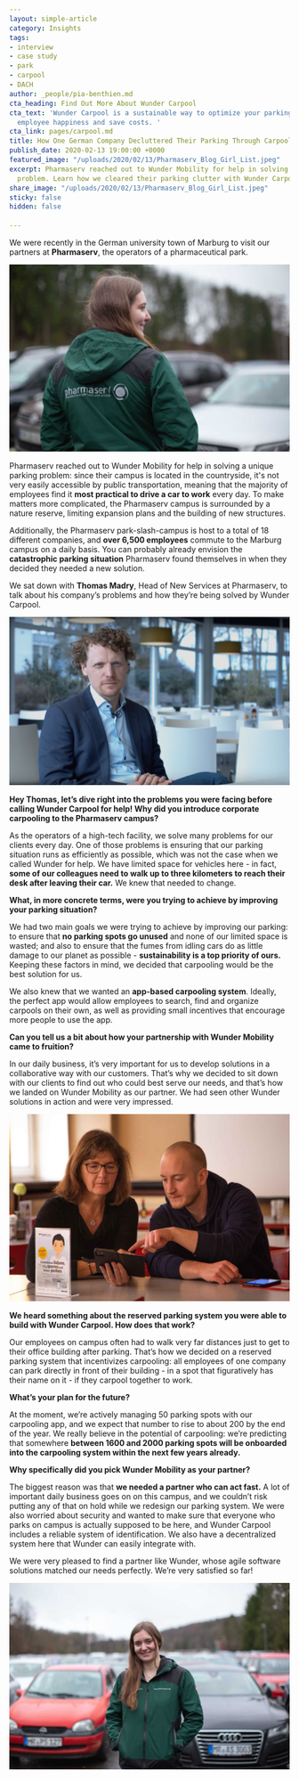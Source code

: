 ```yaml
---
layout: simple-article
category: Insights
tags:
- interview
- case study
- park
- carpool
- DACH
author: _people/pia-benthien.md
cta_heading: Find Out More About Wunder Carpool
cta_text: 'Wunder Carpool is a sustainable way to optimize your parking, increase
  employee happiness and save costs. '
cta_link: pages/carpool.md
title: How One German Company Decluttered Their Parking Through Carpool
publish_date: 2020-02-13 19:00:00 +0000
featured_image: "/uploads/2020/02/13/Pharmaserv_Blog_Girl_List.jpeg"
excerpt: Pharmaserv reached out to Wunder Mobility for help in solving a unique parking
  problem. Learn how we cleared their parking clutter with Wunder Carpool.
share_image: "/uploads/2020/02/13/Pharmaserv_Blog_Girl_List.jpeg"
sticky: false
hidden: false

---
```

We were recently in the German university town of Marburg to visit our partners at **Pharmaserv**, the operators of a pharmaceutical park.

![](/uploads/2020/02/13/Pharmaserv_Blog_Girl_Body.jpg)

Pharmaserv reached out to Wunder Mobility for help in solving a unique parking problem: since their campus is located in the countryside, it's not very easily accessible by public transportation, meaning that the majority of employees find it **most practical to drive a car to work** every day. To make matters more complicated, the Pharmaserv campus is surrounded by a nature reserve, limiting expansion plans and the building of new structures.

Additionally, the Pharmaserv park-slash-campus is host to a total of 18 different companies, and **over 6,500 employees** commute to the Marburg campus on a daily basis. You can probably already envision the **catastrophic parking situation** Pharmaserv found themselves in when they decided they needed a new solution. 

We sat down with **Thomas Madry**, Head of New Services at Pharmaserv, to talk about his company’s problems and how they’re being solved by Wunder Carpool.

![](/uploads/2020/02/13/CaseStudy_Pharmaserv_Thomas.png)

**Hey Thomas, let’s dive right into the problems you were facing before calling Wunder Carpool for help! Why did you introduce corporate carpooling to the Pharmaserv campus?**

As the operators of a high-tech facility, we solve many problems for our clients every day. One of those problems is ensuring that our parking situation runs as efficiently as possible, which was not the case when we called Wunder for help. We have limited space for vehicles here - in fact, **some of our colleagues need to walk up to three kilometers to reach their desk after leaving their car.** We knew that needed to change.

**What, in more concrete terms, were you trying to achieve by improving your parking situation?**

We had two main goals we were trying to achieve by improving our parking: to ensure that **no parking spots go unused** and none of our limited space is wasted; and also to ensure that the fumes from idling cars do as little damage to our planet as possible - **sustainability is a top priority of ours.** Keeping these factors in mind, we decided that carpooling would be the best solution for us.

We also knew that we wanted an **app-based carpooling system**. Ideally, the perfect app would allow employees to search, find and organize carpools on their own, as well as providing small incentives that encourage more people to use the app.

**Can you tell us a bit about how your partnership with Wunder Mobility came to fruition?**

In our daily business, it’s very important for us to develop solutions in a collaborative way with our customers. That’s why we decided to sit down with our clients to find out who could best serve our needs, and that’s how we landed on Wunder Mobility as our partner. We had seen other Wunder solutions in action and were very impressed.

![](/uploads/2020/02/13/Pharmaserv_Blog_Body-1.jpg)

**We heard something about the reserved parking system you were able to build with Wunder Carpool. How does that work?**

Our employees on campus often had to walk very far distances just to get to their office building after parking. That’s how we decided on a reserved parking system that incentivizes carpooling: all employees of one company can park directly in front of their building - in a spot that figuratively has their name on it - if they carpool together to work.

**What’s your plan for the future?**

At the moment, we’re actively managing 50 parking spots with our carpooling app, and we expect that number to rise to about 200 by the end of the year. We really believe in the potential of carpooling: we’re predicting that somewhere **between 1600 and 2000 parking spots will be onboarded into the carpooling system within the next few years already.**

**Why specifically did you pick Wunder Mobility as your partner?**

The biggest reason was that **we needed a partner who can act fast.** A lot of important daily business goes on on this campus, and we couldn’t risk putting any of that on hold while we redesign our parking system. We were also worried about security and wanted to make sure that everyone who parks on campus is actually supposed to be here, and Wunder Carpool includes a reliable system of identification. We also have a decentralized system here that Wunder can easily integrate with.

We were very pleased to find a partner like Wunder, whose agile software solutions matched our needs perfectly. We’re very satisfied so far!

![](/uploads/2020/02/13/Pharmaserv_Blog_End_Body.jpg)